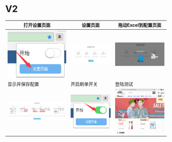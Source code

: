 # V2
| 打开设置页面 | 设置页面| 拖动Excel到配置页面 |
| -- | -- | -- |
| ![step-1](./images/step%20(1).png) | ![step-2](./images/step%20(2).png) | ![step-3](./images/step%20(3).png) |
| 显示并保存配置 | 开启刷单开关 | 登陆测试 |
| ![step-4](./images/step%20(4).png) | ![step-5](./images/step%20(5).png) | ![demo.gif](./images/demo.gif) |
